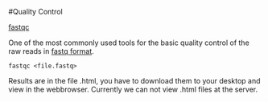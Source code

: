 #Quality Control

[fastqc](http://www.bioinformatics.babraham.ac.uk/projects/fastqc/)  

One of the most commonly used tools for the basic quality control of the raw reads in [fastq format](https://en.wikipedia.org/wiki/FASTQ_format).   

`fastqc <file.fastq>`

Results are in the file .html, you have to download them to your desktop and view in the webbrowser. Currently we can not view .html files at the server.  

